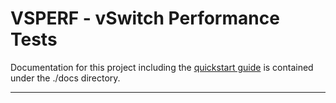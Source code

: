 # VSPERF - vSwitch Performance Tests

Documentation for this project including the [quickstart guide] is contained
under the ./docs directory.

---

[quickstart guide]: docs/quickstart.md
